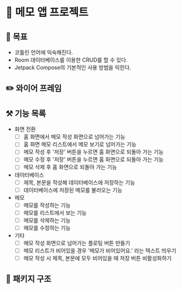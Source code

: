 # 📝 메모 앱 프로젝트

## 🎯 목표
- 코틀린 언어에 익숙해진다.
- Room 데이터베이스를 이용한 CRUD를 할 수 있다.
- Jetpack Compose의 기본적인 사용 방법을 익힌다.

## ✏️ 와이어 프레임


## ⚒️ 기능 목록
- 화면 전환 
  - [ ] 홈 화면에서 메모 작성 화면으로 넘어가는 기능
  - [ ] 홈 화면 메모 리스트에서 메모 보기로 넘어가는 기능
  - [ ] 메모 작성 후 '저장' 버튼을 누르면 홈 화면으로 되돌아 가는 기능
  - [ ] 메모 수정 후 '저장' 버튼을 누르면 홈 화면으로 되돌아 가는 기능
  - [ ] 메모 삭제 후 홈 화면으로 되돌아 가는 기능
 
- 데이터베이스
  - [ ] 제목, 본문을 작성해 데이터베이스에 저장하는 기능
  - [ ] 데이터베이스에 저장된 메모를 불러오는 기능
 
- 메모
  - [ ] 메모를 작성하는 기능
  - [ ] 메모를 리스트에서 보는 기능
  - [ ] 메모를 삭제하는 기능
  - [ ] 메모를 수정하는 기능 

- 기타
  - [ ] 메모 작성 화면으로 넘어가는 플로팅 버튼 만들기
  - [ ] 메모 리스트가 비어있을 경우 '메모가 비어있어요.' 라는 텍스트 띄우기
  - [ ] 메모 작성 시 제목, 본문에 모두 비어있을 때 저장 버튼 비활성화하기
 
## 📁 패키지 구조
